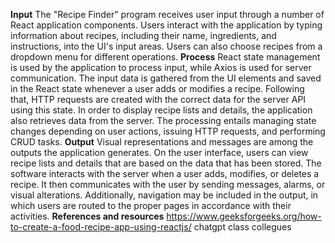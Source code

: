 **Input**
The "Recipe Finder" program receives user input through a number of React application components. Users interact with the application by typing information about recipes, including their name, ingredients, and instructions, into the UI's input areas. Users can also choose recipes from a dropdown menu for different operations.
**Process**
React state management is used by the application to process input, while Axios is used for server communication. The input data is gathered from the UI elements and saved in the React state whenever a user adds or modifies a recipe. Following that, HTTP requests are created with the correct data for the server API using this state. In order to display recipe lists and details, the application also retrieves data from the server. The processing entails managing state changes depending on user actions, issuing HTTP requests, and performing CRUD tasks.
**Output**
Visual representations and messages are among the outputs the application generates. On the user interface, users can view recipe lists and details that are based on the data that has been stored. The software interacts with the server when a user adds, modifies, or deletes a recipe. It then communicates with the user by sending messages, alarms, or visual alterations. Additionally, navigation may be included in the output, in which users are routed to the proper pages in accordance with their activities.
**References and resources**
https://www.geeksforgeeks.org/how-to-create-a-food-recipe-app-using-reactjs/ 
chatgpt
class collegues 
